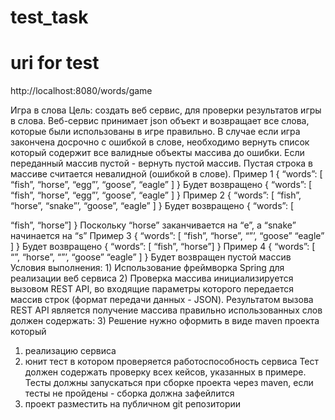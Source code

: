 # test_task

# uri for test
http://localhost:8080/words/game 

 Игра в слова
Цель: создать веб сервис, для проверки результатов игры в слова. Веб-сервис принимает json объект и возвращает все слова, которые были использованы в игре правильно.
В случае если игра закончена досрочно с ошибкой в слове, необходимо вернуть список который содержит все валидные объекты массива до ошибки. Если переданный массив пустой - вернуть пустой массив. Пустая строка в массиве считается невалидной (ошибкой в слове).
Пример 1
{
“words”: [
“fish”, “horse”, “egg”’, “goose”, “eagle” ]
}
Будет возвращено {
“words”: [ “fish”, “horse”, “egg”’, “goose”, “eagle”
] }
Пример 2
{ “words”: [ “fish”, “horse”, “snake”’, “goose”, “eagle”
]
}
Будет возвращено {
“words”: [

 “fish”, “horse”] }
Поскольку “horse” заканчивается на “e”, а “snake” начинается на “s”
Пример 3
{
“words”: [
“fish”, “horse”, “”’, “goose” “eagle” ]
}
Будет возвращено {
“words”: [ “fish”, “horse”]
}
Пример 4
{ “words”: [ “”, “horse”, “”’, “goose” “eagle”
]
}
Будет возвращен пустой массив
Условия выполнения: 1) Использование фреймворка Spring для реализации веб сервиса
2) Проверка массива инициализируется вызовом REST API, во входящие параметры которого передается массив строк (формат передачи данных -
JSON). Результатом вызова REST API является получение массива правильно использованных слов
должен содержать:
3) Решение нужно оформить в виде maven проекта который
1. реализацию сервиса
2. юнит тест в котором проверяется работоспособность сервиса Тест должен содержать проверку всех кейсов, указанных в примере. Тесты должны запускаться при сборке проекта через maven, если тесты не пройдены - сборка должна зафейлится
3. проект разместить на публичном git репозитории
